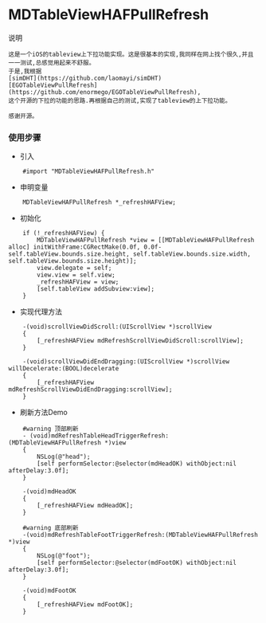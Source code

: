 MDTableViewHAFPullRefresh
=========================

说明

	这是一个iOS的tableview上下拉功能实现。这是很基本的实现,我同样在网上找个很久,并且一一测试,总感觉用起来不舒服。
	于是,我根据
	[simDHT](https://github.com/laomayi/simDHT)
	[EGOTableViewPullRefresh](https://github.com/enormego/EGOTableViewPullRefresh),
	这个开源的下拉的功能的思路.再根据自己的测试,实现了tableview的上下拉功能。

	感谢开源。

### 使用步骤

- 引入
````
	#import "MDTableViewHAFPullRefresh.h"
````
- 申明变量
````
	MDTableViewHAFPullRefresh *_refreshHAFView;
````
- 初始化
````
	if (!_refreshHAFView) {
        MDTableViewHAFPullRefresh *view = [[MDTableViewHAFPullRefresh alloc] initWithFrame:CGRectMake(0.0f, 0.0f-self.tableView.bounds.size.height, self.tableView.bounds.size.width, self.tableView.bounds.size.height)];
        view.delegate = self;
        view.view = self.view;
        _refreshHAFView = view;
        [self.tableView addSubview:view];
    }
````
- 实现代理方法
````
	-(void)scrollViewDidScroll:(UIScrollView *)scrollView
	{
	    [_refreshHAFView mdRefreshScrollViewDidScroll:scrollView];
	}

	-(void)scrollViewDidEndDragging:(UIScrollView *)scrollView willDecelerate:(BOOL)decelerate
	{
	    [_refreshHAFView mdRefreshScrollViewDidEndDragging:scrollView];
	}
````
- 刷新方法Demo
````	
	#warning 顶部刷新
	- (void)mdRefreshTableHeadTriggerRefresh:(MDTableViewHAFPullRefresh *)view
	{
	    NSLog(@"head");
	    [self performSelector:@selector(mdHeadOK) withObject:nil afterDelay:3.0f];
	}

	-(void)mdHeadOK
	{
	    [_refreshHAFView mdHeadOK];
	}

	#warning 底部刷新
	-(void)mdRefreshTableFootTriggerRefresh:(MDTableViewHAFPullRefresh *)view
	{
	    NSLog(@"foot");
	    [self performSelector:@selector(mdFootOK) withObject:nil afterDelay:3.0f];
	}

	-(void)mdFootOK
	{
	    [_refreshHAFView mdFootOK];
	}
````